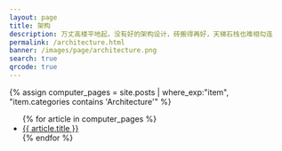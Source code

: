 ```yaml
---
layout: page
title: 架构
description: 万丈高楼平地起，没有好的架构设计，砖搬得再好，天梯石栈也难相勾连
permalink: /architecture.html
banner: /images/page/architecture.png
search: true
qrcode: true
---
```


{% assign computer_pages = site.posts | where_exp:"item", "item.categories contains 'Architecture'" %}

<ul class="categories">
  {% for article in computer_pages %}     
    <li class="categories__item">
      <a class="categories__item__title" href="{{ article.url }}">
        {{ article.title }}
      </a>
    </li>
  {% endfor %}
</ul>
